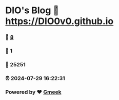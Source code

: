 # DIO's Blog :link: https://DIO0v0.github.io 
### :page_facing_up: [8](https://DIO0v0.github.io/tag.html) 
### :speech_balloon: 1 
### :hibiscus: 25251 
### :alarm_clock: 2024-07-29 16:22:31 
### Powered by :heart: [Gmeek](https://github.com/Meekdai/Gmeek)
